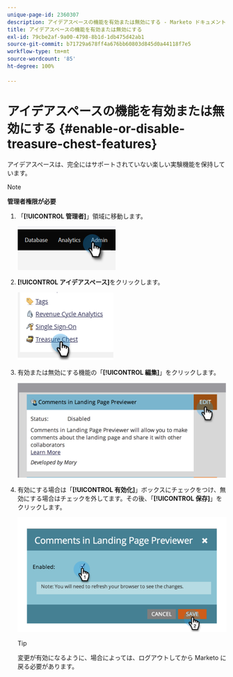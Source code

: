 ```yaml
---
unique-page-id: 2360307
description: アイデアスペースの機能を有効または無効にする - Marketo ドキュメント - 製品ドキュメント
title: アイデアスペースの機能を有効または無効にする
exl-id: 79cbe2af-9a00-4798-8b1d-1db475d42ab1
source-git-commit: b71729a678ff4a676bb60803d845d0a44118f7e5
workflow-type: tm+mt
source-wordcount: '85'
ht-degree: 100%

---
```


# アイデアスペースの機能を有効または無効にする {#enable-or-disable-treasure-chest-features}

アイデアスペースは、完全にはサポートされていない楽しい実験機能を保持しています。

>[!NOTE]
>
>**管理者権限が必要**

1. 「**[!UICONTROL 管理者]**」領域に移動します。

   ![](assets/enable-or-disable-treasure-chest-features-1.png)

1. **[!UICONTROL アイデアスペース]**&#x200B;をクリックします。

   ![](assets/enable-or-disable-treasure-chest-features-2.png)

1. 有効または無効にする機能の「**[!UICONTROL 編集]**」をクリックします。

   ![](assets/enable-or-disable-treasure-chest-features-3.png)

1. 有効にする場合は「**[!UICONTROL 有効化]**」ボックスにチェックをつけ、無効にする場合はチェックを外してます。その後、「**[!UICONTROL 保存]**」をクリックします。

   ![](assets/enable-or-disable-treasure-chest-features-4.png)

   >[!TIP]
   >
   >変更が有効になるように、場合によっては、ログアウトしてから Marketo に戻る必要があります。
